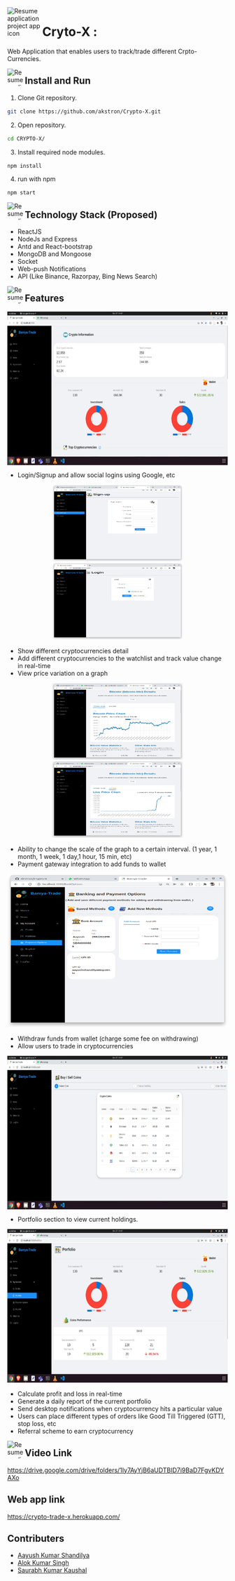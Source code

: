 <img align="left" width="80" height="80" src="https://img.icons8.com/external-wanicon-lineal-color-wanicon/344/external-trade-nft-wanicon-lineal-color-wanicon.png" alt="Resume application project app icon">

# Cryto-X :

Web Application that enables users to track/trade different Crpto-Currencies.

<img align="left" width="40" height="40" src="https://img.icons8.com/doodle/344/console--v2.png" alt="Resume application project app icon">

## Install and Run

1. Clone Git repository.

```bash
git clone https://github.com/akstron/Crypto-X.git
```

2. Open repository.

```bash
cd CRYPTO-X/
```

3. Install required node modules.

```bash
npm install
```

4. run with npm

```bash
npm start
```

<img align="left" width="40" height="40" src="https://img.icons8.com/external-becris-lineal-color-becris/344/external-technology-literary-genres-becris-lineal-color-becris.png" alt="Resume application project app icon">

## Technology Stack (Proposed)

- ReactJS
- NodeJs and Express
- Antd and React-bootstrap
- MongoDB and Mongoose
- Socket
- Web-push Notifications
- API (Like Binance, Razorpay, Bing News Search)

<img align="left" width="40" height="40" src="https://img.icons8.com/fluency/344/features-list.png" alt="Resume application project app icon">

## Features

<p align="center">
<img align="center" width="600" height="350" src="https://github.com/akstron/Crypto-X/blob/main/images/home.jpeg" alt="Buy and sell page">
</p>

- Login/Signup and allow social logins using Google, etc

<p align="center">
<img width="300" height="175" src="https://github.com/akstron/Crypto-X/blob/main/images/SignUp.png" alt="Sign Up page">

<img width="300" height="175" src="https://github.com/akstron/Crypto-X/blob/main/images/loginPage.png" alt="Login page">
</p>

- Show different cryptocurrencies detail
- Add different cryptocurrencies to the watchlist and track value change in real-time
- View price variation on a graph

<p align="center">
<img width="300" height="175" src="https://github.com/akstron/Crypto-X/blob/main/images/chart.jpeg" alt="Buy and sell page">
<img width="300" height="175" src="https://github.com/akstron/Crypto-X/blob/main/images/live.jpeg" alt="Buy and sell page">
</p>

- Ability to change the scale of the graph to a certain interval. (1 year, 1 month, 1 week, 1 day,1 hour, 15 min, etc)
- Payment gateway integration to add funds to wallet

<p align="center">
<img width="600" height="350" src="https://github.com/akstron/Crypto-X/blob/main/images/BankingOptions.png" alt="Buy and sell page">
</p>

- Withdraw funds from wallet (charge some fee on withdrawing)
- Allow users to trade in cryptocurrencies

<p align="center">
<img align="center" width="600" height="350" src="https://github.com/akstron/Crypto-X/blob/main/images/buy_sell.jpeg" alt="Buy and sell page">
</p>

- Portfolio section to view current holdings.

<p align="center">
<img width="600" height="350" src="https://github.com/akstron/Crypto-X/blob/main/images/portfolio.jpeg" alt="Buy and sell page">
</p>

- Calculate profit and loss in real-time
- Generate a daily report of the current portfolio
- Send desktop notifications when cryptocurrency hits a particular value
- Users can place different types of orders like Good Till Triggered (GTT), stop loss, etc
- Referral scheme to earn cryptocurrency

<img align="left" width="40" height="40" src="https://img.icons8.com/dusk/64/000000/community-grants.png" alt="Resume application project app icon">

## Video Link

https://drive.google.com/drive/folders/1Iy7AyYjB6aUDTBID7i9BaD7FgvKDYAXo

## Web app link

https://crypto-trade-x.herokuapp.com/

## Contributers

- [Aayush Kumar Shandilya](https://github.com/hey-aayush)
- [Alok Kumar Singh](https://github.com/akstron)
- [Saurabh Kumar Kaushal](https://github.com/saurabh-bot)

